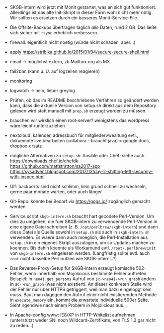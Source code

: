 - SKGB-intern wird jetzt mit Monit gestartet, was an sich gut
  funktioniert. Allerdings ist das alte Init-Skript in dieser Form
  wohl nicht mehr nötig. Wir sollten es ersetzen durch ein besseres
  Monit-Service-File.

- Die Offsite-Backups übertragen täglich *alle* Daten, rund 2 GB.
  Das ließe sich sicher mit `rsync` erheblich verbessern.

- firewall: eigentlich nicht noetig (würde nicht schaden, aber...)

- apply <https://stribika.github.io/2015/01/04/secure-secure-shell.html>

- email -> möglichst extern, zb Mailbox.org als MX

- fail2ban
(kann u. U. auf logzeilen reagieren)

- monitoring

- logwatch -> nein, lieber greylog

- Prüfen, ob das im README beschriebene Verfahren so geändert werden kann, dass die aktuelle Version von setup.sh direkt aus dem Repository gelesen wird statt manuell mit `prep.sh` erzeugt werden zu müssen.

- brauchen wir wirklich einen root-server? wenigstens das wordpress wäre leicht runterzuziehen

- nextcloud: kalender, adressbuch für mitgliedervwealtung evtl., dokuemnte live bearbeiten (collabora - braucht java) = google docs, dropbox-ersatz

- mögliche Alternativen zu `setup.sh`: Ansible oder Chef; siehe auch:
<https://downloads.chef.io/chefdk>
<https://github.com/mattstratton/sa2017-app>
<https://sysadvent.blogspot.com/2017/12/day-2-shifting-left-securely-with-inspec.html>

- Ulf: backports sind nicht schlimm, kein grund schnell zu wechseln, gerne paar monate warten, oder auch länger

- Git-Repo: könnte bei Bedarf via <https://gogs.io/> zugänglich gemacht werden

- Service script `skgb-intern.sh` braucht hart gecodete Perl-Version.
  Um dies zu umgehen, die fuer SKGB-intern zu verwendende Perl-Version
  in eine eigene Datei schreiben (z. B. `/opt/perlbrew/skgb-intern`)
  und dann diese Datei als Quelle sowohl in `setup.sh` als auch in
  `skgb-intern.sh` verwenden. Es waere dann auch moeglich, die
  Perl-Installation aus `setup.sh` in ein eigenes Skript auszulagern,
  um so Updates machen zu koennen. Bis dahin koennte als Workaround
  evtl. `/root/.perlbrew/init` von `skgb-intern.sh` eingelesen werden.
  (Langfristig sollte evtl. auch `root` nicht dasselbe Perl nutzen wie
  SKGB-intern...?)

- Das Reverse-Proxy-Setup für SKGB-intern erzeugt komische 502-Fehler,
  wenn innerhalb von Mojolicious bestimmte Fehler auftreten. Beispiel:
  in `neo4j.get_persons` Aufruf von `$c->neo4j->run_graph` ändern in
  `$c->run_graph` (was nicht existiert). An dieser konkreten Stelle
  wird der Fehler nur über HTTPS getriggert, weil man dazu eingeloggt
  sein muss. Baut man dagegen den Aufruf einer nicht existierenden
  Methode in `execute_memory` ein, kommt die erwartete individuelle
  500er Seite. Sieht irgendwie nach einem Problem in Mojolicious aus...

- In Apache-config www: IE8/XP in HTTP-Whitelist aufnehmen (unterstützt
  weder SNI noch Wildcard-Zertifikate, von TLS 1.3 gar nicht zu reden...)

